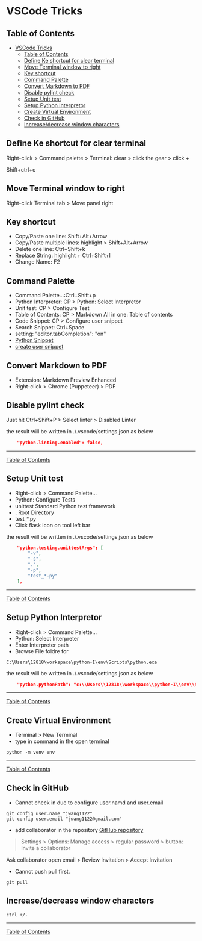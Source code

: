 # VSCode Tricks

## Table of Contents
- [VSCode Tricks](#vscode-tricks)
  - [Table of Contents](#table-of-contents)
  - [Define Ke shortcut for clear terminal](#define-ke-shortcut-for-clear-terminal)
  - [Move Terminal window to right](#move-terminal-window-to-right)
  - [Key shortcut](#key-shortcut)
  - [Command Palette](#command-palette)
  - [Convert Markdown to PDF](#convert-markdown-to-pdf)
  - [Disable pylint check](#disable-pylint-check)
  - [Setup Unit test](#setup-unit-test)
  - [Setup Python Interpretor](#setup-python-interpretor)
  - [Create Virtual Environment](#create-virtual-environment)
  - [Check in GitHub](#check-in-github)
  - [Increase/decrease window characters](#increasedecrease-window-characters)

## Define Ke shortcut for clear terminal
Right-click > Command palette > Terminal: clear > click the gear > click +

Shift+ctrl+c

## Move Terminal window to right

Right-click Terminal tab > Move panel right

## Key shortcut
* Copy/Paste one line: Shift+Alt+Arrow
* Copy/Paste multiple lines: highlight > Shift+Alt+Arrow
* Delete one line: Ctrl+Shift+k
* Replace String: highlight + Ctrl+Shift+l
* Change Name: F2

## Command Palette
* Command Palette...:Ctrl+Shift+p
* Python Interpreter: CP > Python: Select Interpretor
* Unit test: CP > Configure Test
* Table of Contents: CP > Markdown All in one: Table of contents
* Code Snippet: CP > Configure user snippet
* Search Snippet: Ctrl+Space
* setting: "editor.tabCompletion": "on"
* [Python Snippet](/Users/12818/AppData/Roaming/Code/User/snippets/python.json)
* [create user snippet](https://code.visualstudio.com/docs/editor/userdefinedsnippets)

## Convert Markdown to PDF
* Extension: Markdown Preview Enhanced
* Right-click > Chrome (Puppeteer) > PDF
  
## Disable pylint check
Just hit Ctrl+Shift+P > Select linter > Disabled Linter

the result will be written in ./.vscode/settings.json as below
```json
    "python.linting.enabled": false,
```
---
[Table of Contents](#Table-of-Contents)

## Setup Unit test
* Right-click > Command Palette... 
* Python: Configure Tests
* unittest Standard Python test framework
* . Root Directory
* test_*.py
* Click flask icon on tool left bar

the result will be written in ./.vscode/settings.json as below
```json
    "python.testing.unittestArgs": [
        "-v",
        "-s",
        ".",
        "-p",
        "test_*.py"
    ],

```
---
[Table of Contents](#Table-of-Contents)

## Setup Python Interpretor
* Right-click > Command Palette... 
* Python: Select Interpreter
* Enter Interpreter path
* Browse File foldre for 
```
C:\Users\12818\workspace\python-I\env\Scripts\python.exe
```

the result will be written in ./.vscode/settings.json as below
```json
    "python.pythonPath": "c:\\Users\\12818\\workspace\\python-I\\env\\Scripts\\python.exe",
```
---
[Table of Contents](#Table-of-Contents)

## Create Virtual Environment
* Terminal > New Terminal
* type in command in the open terminal
```
python -m venv env
```
---
[Table of Contents](#Table-of-Contents)

## Check in GitHub
* Cannot check in due to configure user.namd and user.email
```
git config user.name "jwang1122"
git config user.email "jwang1122@gmail.com"
```
* add collaborator in the repository
[GitHub repository](https://github.com/jwang1122/python1)

> Settings > Options: Manage access > regular password > button: Invite a collaborator

Ask collaborator open email > Review Invitation > Accept Invitation

* Cannot push
    pull first.
```
git pull
```

## Increase/decrease window characters

```
ctrl +/-
```
---
[Table of Contents](#Table-of-Contents)


